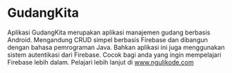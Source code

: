 # GudangKita
Aplikasi GudangKita merupakan aplikasi manajemen gudang berbasis Android. Mengandung CRUD simpel berbasis Firebase dan dibangun dengan bahasa pemrograman Java. Bahkan aplikasi ini juga menggunakan sistem autentikasi dari Firebase. Cocok bagi anda yang ingin mempelajari Firebase lebih dalam.  Pelajari lebih lanjut di www.ngulikode.com

